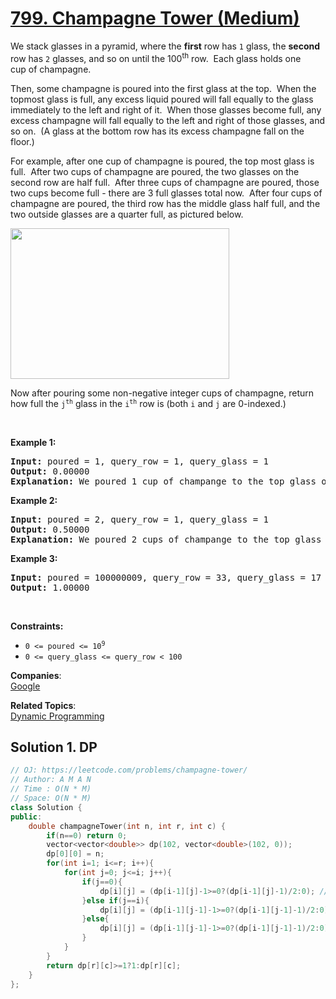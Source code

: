 # [799. Champagne Tower (Medium)](https://leetcode.com/problems/champagne-tower/)

<p>We stack glasses in a pyramid, where the <strong>first</strong> row has <code>1</code> glass, the <strong>second</strong> row has <code>2</code> glasses, and so on until the 100<sup>th</sup> row.&nbsp; Each glass holds one cup&nbsp;of champagne.</p>

<p>Then, some champagne is poured into the first glass at the top.&nbsp; When the topmost glass is full, any excess liquid poured will fall equally to the glass immediately to the left and right of it.&nbsp; When those glasses become full, any excess champagne will fall equally to the left and right of those glasses, and so on.&nbsp; (A glass at the bottom row has its excess champagne fall on the floor.)</p>

<p>For example, after one cup of champagne is poured, the top most glass is full.&nbsp; After two cups of champagne are poured, the two glasses on the second row are half full.&nbsp; After three cups of champagne are poured, those two cups become full - there are 3 full glasses total now.&nbsp; After four cups of champagne are poured, the third row has the middle glass half full, and the two outside glasses are a quarter full, as pictured below.</p>

<p><img alt="" src="https://s3-lc-upload.s3.amazonaws.com/uploads/2018/03/09/tower.png" style="height: 241px; width: 350px;"></p>

<p>Now after pouring some non-negative integer cups of champagne, return how full the <code>j<sup>th</sup></code> glass in the <code>i<sup>th</sup></code> row is (both <code>i</code> and <code>j</code> are 0-indexed.)</p>

<p>&nbsp;</p>
<p><strong>Example 1:</strong></p>

<pre><strong>Input:</strong> poured = 1, query_row = 1, query_glass = 1
<strong>Output:</strong> 0.00000
<strong>Explanation:</strong> We poured 1 cup of champange to the top glass of the tower (which is indexed as (0, 0)). There will be no excess liquid so all the glasses under the top glass will remain empty.
</pre>

<p><strong>Example 2:</strong></p>

<pre><strong>Input:</strong> poured = 2, query_row = 1, query_glass = 1
<strong>Output:</strong> 0.50000
<strong>Explanation:</strong> We poured 2 cups of champange to the top glass of the tower (which is indexed as (0, 0)). There is one cup of excess liquid. The glass indexed as (1, 0) and the glass indexed as (1, 1) will share the excess liquid equally, and each will get half cup of champange.
</pre>

<p><strong>Example 3:</strong></p>

<pre><strong>Input:</strong> poured = 100000009, query_row = 33, query_glass = 17
<strong>Output:</strong> 1.00000
</pre>

<p>&nbsp;</p>
<p><strong>Constraints:</strong></p>

<ul>
	<li><code>0 &lt;=&nbsp;poured &lt;= 10<sup>9</sup></code></li>
	<li><code>0 &lt;= query_glass &lt;= query_row&nbsp;&lt; 100</code></li>
</ul>

**Companies**:  
[Google](https://leetcode.com/company/google)

**Related Topics**:  
[Dynamic Programming](https://leetcode.com/tag/dynamic-programming/)

## Solution 1. DP

```cpp
// OJ: https://leetcode.com/problems/champagne-tower/
// Author: A M A N
// Time : O(N * M)
// Space: O(N * M)
class Solution {
public:
    double champagneTower(int n, int r, int c) {
        if(n==0) return 0;
        vector<vector<double>> dp(102, vector<double>(102, 0));
        dp[0][0] = n;
        for(int i=1; i<=r; i++){
            for(int j=0; j<=i; j++){
                if(j==0){
                    dp[i][j] = (dp[i-1][j]-1>=0?(dp[i-1][j]-1)/2:0); // only parent from right
                }else if(j==i){
                    dp[i][j] = (dp[i-1][j-1]-1>=0?(dp[i-1][j-1]-1)/2:0); // only parent from left
                }else{
                    dp[i][j] = (dp[i-1][j-1]-1>=0?(dp[i-1][j-1]-1)/2:0) + (dp[i-1][j]-1>=0?(dp[i-1][j]-1)/2:0);
                }
            }
        }
        return dp[r][c]>=1?1:dp[r][c];
    }
};
```